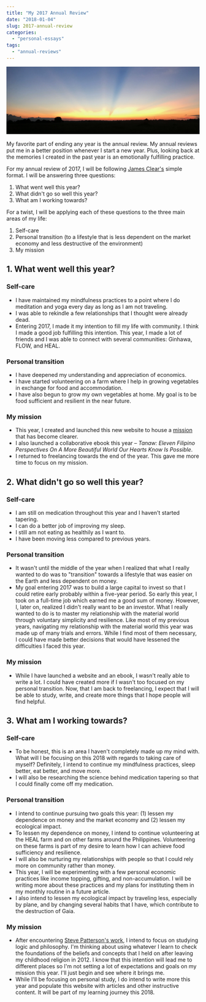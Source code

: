 ```yaml
---
title: "My 2017 Annual Review"
date: "2018-01-04"
slug: 2017-annual-review
categories:
  - "personal-essays"
tags:
  - "annual-reviews"
---
```


![Santa Maria Sunset Blue](images/santa_maria_sunset_blue.jpg)

My favorite part of ending any year is the annual review. My annual reviews put me in a better position whenever I start a new year. Plus, looking back at the memories I created in the past year is an emotionally fulfilling practice.

For my annual review of 2017, I will be following [James Clear's](https://jamesclear.com/annual-review) simple format. I will be answering three questions:

1. What went well this year?
2. What didn't go so well this year?
3. What am I working towards?

For a twist, I will be applying each of these questions to the three main areas of my life:

1. Self-care
2. Personal transition (to a lifestyle that is less dependent on the market economy and less destructive of the environment)
3. My mission

## 1\. What went well this year?

### **Self-care**

- I have maintained my mindfulness practices to a point where I do meditation and yoga every day as long as I am not traveling.
- I was able to rekindle a few relationships that I thought were already dead.
- Entering 2017, I made it my intention to fill my life with community. I think I made a good job fulfilling this intention. This year, I made a lot of friends and I was able to connect with several communities: Ginhawa, FLOW, and HEAL.

### Personal transition

- I have deepened my understanding and appreciation of economics.
- I have started volunteering on a farm where I help in growing vegetables in exchange for food and accommodation.
- I have also begun to grow my own vegetables at home. My goal is to be food sufficient and resilient in the near future.

### My mission

- This year, I created and launched this new website to house a [mission](/about) that has become clearer.
- I also launched a collaborative ebook this year – _Tanaw: Eleven Filipino Perspectives On A More Beautiful World Our Hearts Know Is Possible_.
- I returned to freelancing towards the end of the year. This gave me more time to focus on my mission.

## 2. What didn't go so well this year?

### Self-care

- I am still on medication throughout this year and I haven't started tapering.
- I can do a better job of improving my sleep.
- I still am not eating as healthily as I want to.
- I have been moving less compared to previous years.

### Personal transition

- It wasn't until the middle of the year when I realized that what I really wanted to do was to "transition" towards a lifestyle that was easier on the Earth and less dependent on money.
- My goal entering 2017 was to build a large capital to invest so that I could retire early probably within a five-year period. So early this year, I took on a full-time job which earned me a good sum of money. However, I, later on, realized I didn't really want to be an investor. What I really wanted to do is to master my relationship with the material world through voluntary simplicity and resilience. Like most of my previous years, navigating my relationship with the material world this year was made up of many trials and errors. While I find most of them necessary, I could have made better decisions that would have lessened the difficulties I faced this year.

### My mission

- While I have launched a website and an ebook, I wasn't really able to write a lot. I could have created more if I wasn't too focused on my personal transition. Now, that I am back to freelancing, I expect that I will be able to study, write, and create more things that I hope people will find helpful.

## 3. What am I working towards?

### Self-care

- To be honest, this is an area I haven't completely made up my mind with. What will I be focusing on this 2018 with regards to taking care of myself? Definitely, I intend to continue my mindfulness practices, sleep better, eat better, and move more.
- I will also be researching the science behind medication tapering so that I could finally come off my medication.

### Personal transition

- I intend to continue pursuing two goals this year: (1) lessen my dependence on money and the market economy and (2) lessen my ecological impact.
- To lessen my dependence on money, I intend to continue volunteering at the HEAL farm and on other farms around the Philippines. Volunteering on these farms is part of my desire to learn how I can achieve food sufficiency and resilience.
- I will also be nurturing my relationships with people so that I could rely more on community rather than money.
- This year, I will be experimenting with a few personal economic practices like income topping, gifting, and non-accumulation. I will be writing more about these practices and my plans for instituting them in my monthly routine in a future article.
- I also intend to lessen my ecological impact by traveling less, especially by plane, and by changing several habits that I have, which contribute to the destruction of Gaia.

### My mission

- After encountering [Steve Patterson's work](http://steve-patterson.com), I intend to focus on studying logic and philosophy. I'm thinking about using whatever I learn to check the foundations of the beliefs and concepts that I held on after leaving my childhood religion in 2012. I know that this intention will lead me to different places so I'm not setting a lot of expectations and goals on my mission this year. I'll just begin and see where it brings me.
- While I'll be focusing on personal study, I do intend to write more this year and populate this website with articles and other instructive content. It will be part of my learning journey this 2018.

